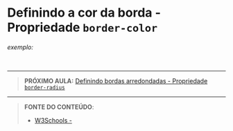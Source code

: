 # Definindo a cor da borda - Propriedade `border-color`





###### exemplo:

``` css
```





***

> **PRÓXIMO AULA:** [Definindo bordas arredondadas - Propriedade `border-radius`](../4.4-border-radius)

***


> **FONTE DO CONTEÚDO**:
>
> - [W3Schools - ]()
